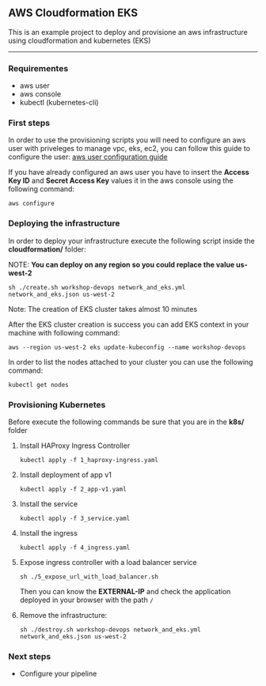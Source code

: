 ## AWS Cloudformation EKS

This is an example project to deploy and provisione an aws infrastructure using cloudformation and kubernetes (EKS)

---

### Requirementes

- aws user
- aws console
- kubectl (kubernetes-cli)

### First steps

In order to use the provisioning scripts you will need to configure an aws user with priveleges to manage vpc, eks, ec2, you can follow this guide to configure the user: [aws user configuration guide](https://github.com/herrera-luis/aws-cloudformation-eks/tree/main/images/aws-user)

If you have already configured an aws user you have to insert the **Access Key ID** and **Secret Access Key** values it in the aws console using the following command:

`aws configure`

### Deploying the infrastructure

In order to deploy your infrastructure execute the following script inside the **cloudformation/** folder:

NOTE: **You can deploy on any region so you could replace the value us-west-2**

    sh ./create.sh workshop-devops network_and_eks.yml network_and_eks.json us-west-2

Note: The creation of EKS cluster takes almost 10 minutes

After the EKS cluster creation is success you can add EKS context in your machine with following command:

    aws --region us-west-2 eks update-kubeconfig --name workshop-devops

In order to list the nodes attached to your cluster you can use the following command:

    kubectl get nodes

### Provisioning Kubernetes

Before execute the following commands be sure that you are in the **k8s/** folder

1. Install HAProxy Ingress Controller

   `kubectl apply -f 1_haproxy-ingress.yaml`

2. Install deployment of app v1

   `kubectl apply -f 2_app-v1.yaml`

3. Install the service

   `kubectl apply -f 3_service.yaml`

4. Install the ingress

   `kubectl apply -f 4_ingress.yaml`

5. Expose ingress controller with a load balancer service

   `sh ./5_expose_url_with_load_balancer.sh`

   Then you can know the **EXTERNAL-IP** and check the application deployed in your browser with the path `/`

6. Remove the infrastructure:

   `sh ./destroy.sh workshop-devops network_and_eks.yml network_and_eks.json us-west-2`

### Next steps

- Configure your pipeline
